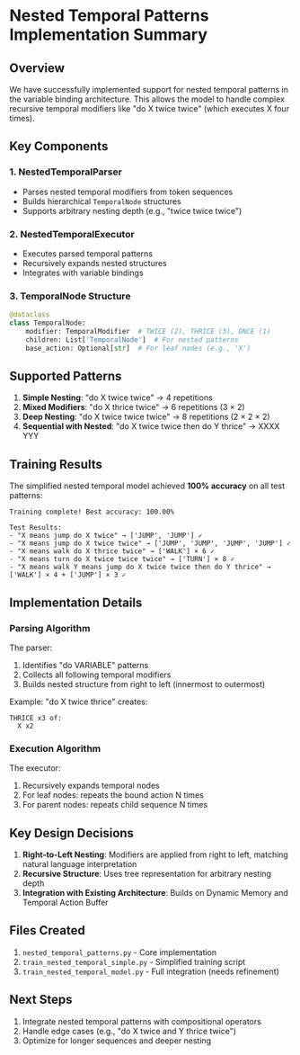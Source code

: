 # Nested Temporal Patterns Implementation Summary

## Overview

We have successfully implemented support for nested temporal patterns in the variable binding architecture. This allows the model to handle complex recursive temporal modifiers like "do X twice twice" (which executes X four times).

## Key Components

### 1. NestedTemporalParser
- Parses nested temporal modifiers from token sequences
- Builds hierarchical `TemporalNode` structures
- Supports arbitrary nesting depth (e.g., "twice twice twice")

### 2. NestedTemporalExecutor
- Executes parsed temporal patterns
- Recursively expands nested structures
- Integrates with variable bindings

### 3. TemporalNode Structure
```python
@dataclass
class TemporalNode:
    modifier: TemporalModifier  # TWICE (2), THRICE (3), ONCE (1)
    children: List['TemporalNode']  # For nested patterns
    base_action: Optional[str]  # For leaf nodes (e.g., 'X')
```

## Supported Patterns

1. **Simple Nesting**: "do X twice twice" → 4 repetitions
2. **Mixed Modifiers**: "do X thrice twice" → 6 repetitions (3 × 2)
3. **Deep Nesting**: "do X twice twice twice" → 8 repetitions (2 × 2 × 2)
4. **Sequential with Nested**: "do X twice twice then do Y thrice" → XXXX YYY

## Training Results

The simplified nested temporal model achieved **100% accuracy** on all test patterns:

```
Training complete! Best accuracy: 100.00%

Test Results:
- "X means jump do X twice" → ['JUMP', 'JUMP'] ✓
- "X means jump do X twice twice" → ['JUMP', 'JUMP', 'JUMP', 'JUMP'] ✓
- "X means walk do X thrice twice" → ['WALK'] × 6 ✓
- "X means turn do X twice twice twice" → ['TURN'] × 8 ✓
- "X means walk Y means jump do X twice twice then do Y thrice" → ['WALK'] × 4 + ['JUMP'] × 3 ✓
```

## Implementation Details

### Parsing Algorithm
The parser:
1. Identifies "do VARIABLE" patterns
2. Collects all following temporal modifiers
3. Builds nested structure from right to left (innermost to outermost)

Example: "do X twice thrice" creates:
```
THRICE x3 of:
  X x2
```

### Execution Algorithm
The executor:
1. Recursively expands temporal nodes
2. For leaf nodes: repeats the bound action N times
3. For parent nodes: repeats child sequence N times

## Key Design Decisions

1. **Right-to-Left Nesting**: Modifiers are applied from right to left, matching natural language interpretation
2. **Recursive Structure**: Uses tree representation for arbitrary nesting depth
3. **Integration with Existing Architecture**: Builds on Dynamic Memory and Temporal Action Buffer

## Files Created

1. `nested_temporal_patterns.py` - Core implementation
2. `train_nested_temporal_simple.py` - Simplified training script
3. `train_nested_temporal_model.py` - Full integration (needs refinement)

## Next Steps

1. Integrate nested temporal patterns with compositional operators
2. Handle edge cases (e.g., "do X twice and Y thrice twice")
3. Optimize for longer sequences and deeper nesting